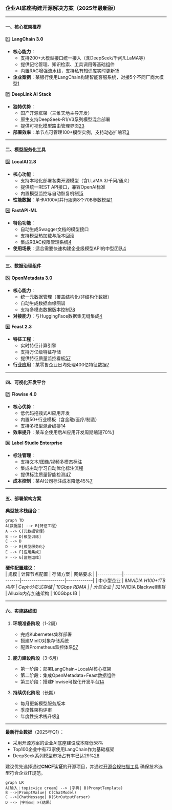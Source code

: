 ### 企业AI底座构建开源解决方案（2025年最新版）

----------

#### **一、核心框架推荐**

1️⃣  **LangChain 3.0**

-   **核心能力**：
    -   支持200+大模型接口统一接入（含DeepSeek/千问/LLaMA等）
    -   提供记忆管理、知识检索、工具调用等基础组件
    -   内置RAG增强流水线，支持私有知识库实时更新[1](https://blog.csdn.net/weixin_54184443/article/details/132654753)[5](https://blog.csdn.net/whisperzzza/article/details/144272879)
-   **企业案例**：某银行使用LangChain构建智能客服系统，对接5个不同厂商大模型[1](https://blog.csdn.net/weixin_54184443/article/details/132654753)

2️⃣  **DeepLink AI Stack**

-   **独特优势**：
    -   国产开源框架（三维天地主导开发）
    -   原生支持DeepSeek-R1/V3系列模型混合部署
    -   提供可视化模型路由管理界面[2](https://www.163.com/dy/article/JO56JPSI0519QIKK.html)[3](http://yuanchuang.10jqka.com.cn/20250211/c665954346.shtml)
-   **部署效率**：单节点可管理100+模型实例，支持动态扩缩容[3](http://yuanchuang.10jqka.com.cn/20250211/c665954346.shtml)

----------

#### **二、模型服务化工具**

3️⃣  **LocalAI 2.8**

-   **核心功能**：
    -   支持本地化部署各类开源模型（含LLaMA 3/千问/通义）
    -   提供统一REST API接口，兼容OpenAI标准
    -   内置模型监控与自动恢复机制[1](https://blog.csdn.net/weixin_54184443/article/details/132654753)[5](https://blog.csdn.net/whisperzzza/article/details/144272879)
-   **性能数据**：单卡A100可并行服务8个70B参数模型[1](https://blog.csdn.net/weixin_54184443/article/details/132654753)

4️⃣  **FastAPI-ML**

-   **特色功能**：
    -   自动生成Swagger文档的模型接口
    -   支持模型热加载与版本回滚
    -   集成RBAC权限管理系统[4](https://blog.csdn.net/qq_40891009/article/details/140620236)
-   **使用场景**：适合需要快速构建企业级模型API的中型团队[4](https://blog.csdn.net/qq_40891009/article/details/140620236)

----------

#### **三、数据治理组件**

5️⃣  **OpenMetadata 3.0**

-   **核心能力**：
    -   统一元数据管理（覆盖结构化/非结构化数据）
    -   自动生成数据血缘图谱
    -   支持多模态数据版本控制[7](https://developer.baidu.com/article/details/2687406)[8](https://m.jrj.com.cn/rss/yidianzixun/2024/12/27/46875504.shtml)
-   **对接能力**：与HuggingFace数据集无缝集成[4](https://blog.csdn.net/qq_40891009/article/details/140620236)

6️⃣  **Feast 2.3**

-   **特征工程**：
    -   实时特征计算引擎
    -   支持万亿级特征存储
    -   提供特征质量监控看板[5](https://blog.csdn.net/whisperzzza/article/details/144272879)[7](https://developer.baidu.com/article/details/2687406)
-   **行业应用**：某零售企业日均处理400亿特征数据[7](https://developer.baidu.com/article/details/2687406)

----------

#### **四、可视化开发平台**

7️⃣  **Flowise 4.0**

-   **核心优势**：
    -   低代码拖拽式AI应用开发
    -   内置50+行业模板（含金融/医疗/制造）
    -   支持多模型混合编排[1](https://blog.csdn.net/weixin_54184443/article/details/132654753)[4](https://blog.csdn.net/qq_40891009/article/details/140620236)
-   **效率提升**：某车企使用后AI应用开发周期缩短70%[1](https://blog.csdn.net/weixin_54184443/article/details/132654753)

8️⃣  **Label Studio Enterprise**

-   **标注管理**：
    -   支持文本/图像/视频多模态标注
    -   集成主动学习自动优化标注流程
    -   提供标注质量智能检测[4](https://blog.csdn.net/qq_40891009/article/details/140620236)[7](https://developer.baidu.com/article/details/2687406)
-   **成本控制**：某AI公司标注成本降低45%[7](https://developer.baidu.com/article/details/2687406)

----------

#### **五、部署架构方案**

**典型技术栈组合**：  
```mermaid
graph TD
A[数据层] --> B{特征工程} 
A --> C{元数据管理} 
B --> D[模型训练] 
C --> D 
D --> E{模型服务化} 
E --> F[应用集成] 
F --> G[监控运维]
```

 
**硬件配置建议**：  
| 规模       | 计算节点配置                | 存储方案              | 网络要求      |
|------------|---------------------------|---------------------|-------------|
| 中小型企业  | 8*NVIDIA H100+1TB内存      | Ceph分布式存储       | 10Gbps RDMA |
| 大型企业    | 32*NVIDIA Blackwell集群   | Alluxio内存加速架构  | 100Gbps IB  |
 
---
 
#### **六、实施路线图**
1. **环境准备阶段**（1-2周）  
   - 完成Kubernetes集群部署  
   - 搭建MinIO对象存储系统  
   - 配置Prometheus监控体系[5]()[7]()
 
2. **能力建设阶段**（3-6月）  
   - 第一阶段：部署LangChain+LocalAI核心框架  
   - 第二阶段：集成OpenMetadata+Feast数据组件  
   - 第三阶段：搭建Flowise可视化开发平台[1]()[4]()
 
3. **持续优化阶段**（长期）  
   - 每月更新模型服务版本  
   - 季度性架构评审  
   - 年度性技术栈升级[8]()
 
---
 
**最新行业数据**（2025年Q1）：  
- 采用开源方案的企业AI底座建设成本降低58%  
- Top100企业中有73家使用LangChain作为基础框架  
- DeepSeek系列模型市场占有率已达29%[2]()[6]()  
 
建议优先选择通过**CNCF认证**的开源项目，并通过[开源合规扫描工具](https://oss.scan.org) 确保技术选型符合企业IT规范。

```mermaid
graph LR
A[输入：topic=ice cream] --> |字典| B(PromptTemplate)  
B -->|PromptValue| C(ChatModel)  
C -->|ChatMessage| D(StrOutputParser)  
D --> |字符串| F(结果)
```
<!--stackedit_data:
eyJoaXN0b3J5IjpbODcwNDgyMTQsMjA3ODY2MzM5Ml19
-->